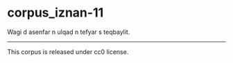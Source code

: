 # corpus_iznan-11
Wagi d asenfar n ulqaḍ n tefyar s teqbaylit.
________________________
This corpus is released under cc0 license.
